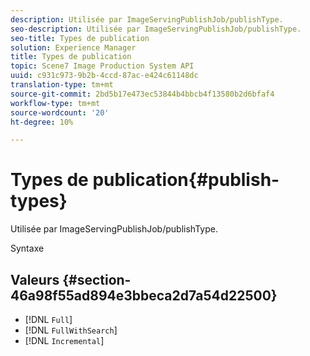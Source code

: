 ```yaml
---
description: Utilisée par ImageServingPublishJob/publishType.
seo-description: Utilisée par ImageServingPublishJob/publishType.
seo-title: Types de publication
solution: Experience Manager
title: Types de publication
topic: Scene7 Image Production System API
uuid: c931c973-9b2b-4ccd-87ac-e424c61148dc
translation-type: tm+mt
source-git-commit: 2bd5b17e473ec53844b4bbcb4f13580b2d6bfaf4
workflow-type: tm+mt
source-wordcount: '20'
ht-degree: 10%

---
```



# Types de publication{#publish-types}

Utilisée par ImageServingPublishJob/publishType.

Syntaxe

## Valeurs {#section-46a98f55ad894e3bbeca2d7a54d22500}

* [!DNL `Full`]
* [!DNL `FullWithSearch`]
* [!DNL `Incremental`]

